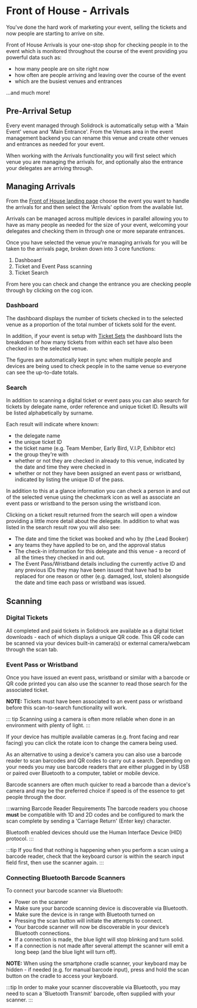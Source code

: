 # Front of House - Arrivals

You've done the hard work of marketing your event, selling the tickets and now people are starting to arrive on site.

Front of House Arrivals is your one-stop shop for checking people in to the event which is monitored throughout the course of the event providing you powerful data such as:

-   how many people are on site right now
-   how often are people arriving and leaving over the course of the event
-   which are the busiest venues and entrances

...and much more!

## Pre-Arrival Setup

Every event managed through Solidrock is automatically setup with a 'Main Event' venue and 'Main Entrance'. From the Venues area in the event management backend you can rename this venue and create other venues and entrances as needed for your event.

When working with the Arrivals functionality you will first select which venue you are managing the arrivals for, and optionally also the entrance your delegates are arriving through.

## Managing Arrivals

From the [Front of House landing page](https://events.solidrock.io/foh) choose the event you want to handle the arrivals for and then select the 'Arrivals' option from the available list.

Arrivals can be managed across multiple devices in parallel allowing you to have as many people as needed for the size of your event, welcoming your delegates and checking them in through one or more separate entrances.

Once you have selected the venue you're managing arrivals for you will be taken to the arrivals page, broken down into 3 core functions:

1. Dashboard
2. Ticket and Event Pass scanning
3. Ticket Search

From here you can check and change the entrance you are checking people through by clicking on the cog icon.

### Dashboard

The dashboard displays the number of tickets checked in to the selected venue as a proportion of the total number of tickets sold for the event.

In addition, if your event is setup with [Ticket Sets](/guide/tickets/ticket-sets) the dashboard lists the breakdown of how many tickets from within each set have also been checked in to the selected venue.

The figures are automatically kept in sync when multiple people and devices are being used to check people in to the same venue so everyone can see the up-to-date totals.

### Search

In addition to scanning a digital ticket or event pass you can also search for tickets by delegate name, order reference and unique ticket ID. Results will be listed alphabetically by surname.

Each result will indicate where known:

-   the delegate name
-   the unique ticket ID
-   the ticket name (e.g. Team Member, Early Bird, V.I.P, Exhibitor etc)
-   the group they're with
-   whether or not they are checked in already to this venue, indicated by the date and time they were checked in
-   whether or not they have been assigned an event pass or wristband, indicated by listing the unique ID of the pass.

In addition to this at a glance information you can check a person in and out of the selected venue using the checkmark icon as well as associate an event pass or wristband to the person using the wristband icon.

Clicking on a ticket result returned from the search will open a window providing a little more detail about the delegate. In addition to what was listed in the search result row you will also see:

-   The date and time the ticket was booked and who by (the Lead Booker)
-   any teams they have applied to be on, and the approval status
-   The check-in information for this delegate and this venue - a record of all the times they checked in and out.
-   The Event Pass/Wristband details including the currently active ID and any previous IDs they may have been issued that have had to be replaced for one reason or other (e.g. damaged, lost, stolen) alsongside the date and time each pass or wristband was issued.

## Scanning

### Digital Tickets

All completed and paid tickets in Solidrock are available as a digital ticket downloads - each of which displays a unique QR code. This QR code can be scanned via your devices built-in camera(s) or external camera/webcam through the scan tab.

### Event Pass or Wristband

Once you have issued an event pass, wristband or similar with a barcode or QR code printed you can also use the scanner to read those search for the associated ticket.

**NOTE:** Tickets must have been associated to an event pass or wristband before this scan-to-search functionality will work.

::: tip
Scanning using a camera is often more reliable when done in an environment with plenty of light.
:::

If your device has multiple available cameras (e.g. front facing and rear facing) you can click the rotate icon to change the camera being used.

As an alternative to using a device's camera you can also use a barcode reader to scan barcodes and QR codes to carry out a search. Depending on your needs you may use barcode readers that are either plugged in by USB or paired over Bluetooth to a computer, tablet or mobile device.

Barcode scanners are often much quicker to read a barcode than a device's camera and may be the preferred choice if speed is of the essence to get people through the door.

:::warning Barcode Reader Requirements
The barcode readers you choose **must** be compatible with 1D and 2D codes and be configured to mark the scan complete by sending a 'Carriage Return' (Enter key) character.

Bluetooth enabled devices should use the Human Interface Device (HID) protocol.
:::

:::tip
If you find that nothing is happening when you perform a scan using a barcode reader, check that the keyboard cursor is within the search input field first, then use the scanner again.
:::

### Connecting Bluetooth Barcode Scanners

To connect your barcode scanner via Bluetooth:

-   Power on the scanner
-   Make sure your barcode scanning device is discoverable via Bluetooth.
-   Make sure the device is in range with Bluetooth turned on
-   Pressing the scan button will initiate the attempts to connect.
-   Your barcode scanner will now be discoverable in your device’s Bluetooth connections.
-   If a connection is made, the blue light will stop blinking and turn solid.
-   If a connection is not made after several attempt the scanner will emit a long beep (and the blue light will turn off).

**NOTE:** When using the smartphone cradle scanner, your keyboard may be hidden - if needed (e.g. for manual barcode input), press and hold the scan button on the cradle to access your keyboard.

:::tip
In order to make your scanner discoverable via Bluetooth, you may need to scan a 'Bluetooth Transmit' barcode, often supplied with your scanner.
:::
